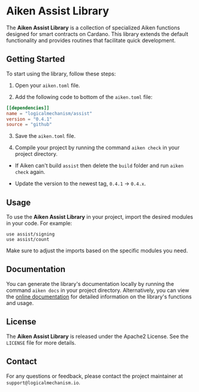 # Aiken Assist Library

The **Aiken Assist Library** is a collection of specialized Aiken functions designed for smart contracts on Cardano. This library extends the default functionality and provides routines that facilitate quick development.

## Getting Started

To start using the library, follow these steps:

1. Open your `aiken.toml` file.

2. Add the following code to bottom of the `aiken.toml` file:


```toml
[[dependencies]]
name = "logicalmechanism/assist"
version = "0.4.1"
source = "github"
```

3. Save the `aiken.toml` file.

4. Compile your project by running the command `aiken check` in your project directory.

- If Aiken can't build `assist` then delete the `build` folder and run `aiken check` again.

- Update the version to the newest tag, `0.4.1` -> `0.4.x`.

## Usage

To use the **Aiken Assist Library** in your project, import the desired modules in your code. For example:

```aiken
use assist/signing
use assist/count
```

Make sure to adjust the imports based on the specific modules you need.

## Documentation

You can generate the library's documentation locally by running the command `aiken docs` in your project directory. Alternatively, you can view the [online documentation](https://htmlpreview.github.io/?https://raw.githubusercontent.com/logicalmechanism/assist/main/docs/index.html) for detailed information on the library's functions and usage.

## License

The **Aiken Assist Library** is released under the Apache2 License. See the `LICENSE` file for more details.

## Contact

For any questions or feedback, please contact the project maintainer at `support@logicalmechanism.io`.
